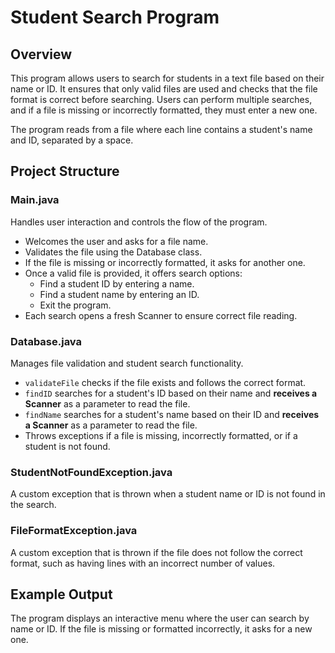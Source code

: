 # Student Search Program

## Overview
This program allows users to search for students in a text file based on their name or ID. It ensures that only valid files are used and checks that the file format is correct before searching. Users can perform multiple searches, and if a file is missing or incorrectly formatted, they must enter a new one.

The program reads from a file where each line contains a student's name and ID, separated by a space.

## Project Structure

### Main.java
Handles user interaction and controls the flow of the program.
- Welcomes the user and asks for a file name.
- Validates the file using the Database class.
- If the file is missing or incorrectly formatted, it asks for another one.
- Once a valid file is provided, it offers search options:
    - Find a student ID by entering a name.
    - Find a student name by entering an ID.
    - Exit the program.
- Each search opens a fresh Scanner to ensure correct file reading.

### Database.java
Manages file validation and student search functionality.
- `validateFile` checks if the file exists and follows the correct format.
- `findID` searches for a student's ID based on their name and **receives a Scanner** as a parameter to read the file.
- `findName` searches for a student's name based on their ID and **receives a Scanner** as a parameter to read the file.
- Throws exceptions if a file is missing, incorrectly formatted, or if a student is not found.

### StudentNotFoundException.java
A custom exception that is thrown when a student name or ID is not found in the search.

### FileFormatException.java
A custom exception that is thrown if the file does not follow the correct format, such as having lines with an incorrect number of values.

## Example Output
The program displays an interactive menu where the user can search by name or ID. If the file is missing or formatted incorrectly, it asks for a new one.
